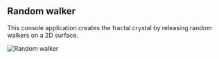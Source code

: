 ## Random walker ##

This console application creates the fractal crystal by releasing random walkers on a 2D surface.

![Random walker](http://if.pw.edu.pl/~ludwik/random_walker.png)

